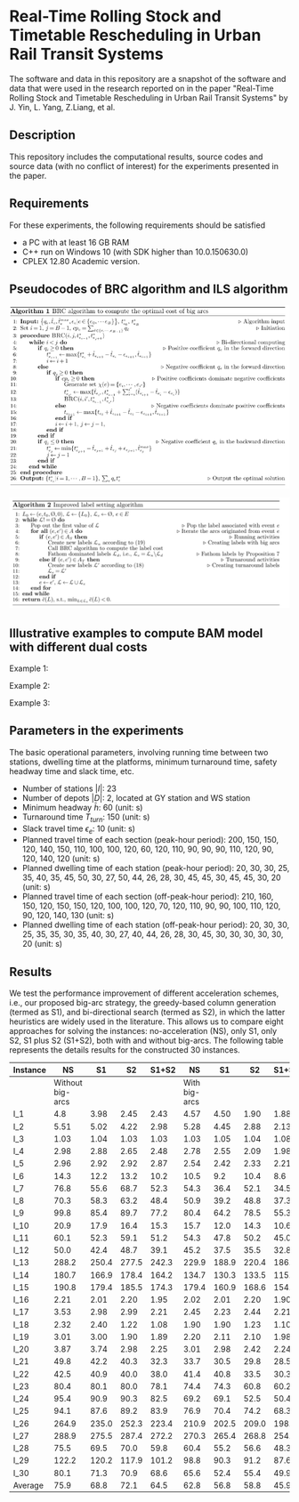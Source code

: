# Real-Time Rolling Stock and Timetable Rescheduling in Urban Rail Transit Systems

The software and data in this repository are a snapshot of the software and data
that were used in the research reported on in the paper "Real-Time Rolling Stock and Timetable Rescheduling in Urban Rail Transit Systems" by J. Yin, L. Yang, Z.Liang, et al.
## Description

This repository includes the computational results, source codes and source data (with no conflict of interest) for the experiments presented in the paper. 

## Requirements
For these experiments, the following requirements should be satisfied
* a PC with at least 16 GB RAM
* C++ run on Windows 10 (with SDK higher than 10.0.150630.0)
* CPLEX 12.80 Academic version.

## Pseudocodes of BRC algorithm and ILS algorithm

![Algorithm 1. BRC algorithm to compute the optimal cost of big arcs](https://github.com/JerryYINJIATENG/RSTO-platform/blob/master/Materials/ILS.png)


![Algorithm 2. Improved label setting algorithm](https://github.com/JerryYINJIATENG/RSTO-platform/blob/master/Materials/LabelCorrecting.jpg)

## Illustrative examples to compute BAM model with different dual costs

Example 1:

Example 2:

Example 3:


## Parameters in the experiments

The basic operational parameters, involving running time between two stations, dwelling time at the platforms, minimum turnaround time, safety headway time  and slack time, etc.

* Number of stations $|I|$: 23
* Number of depots $|D|$: 2, located at GY station and WS station
* Minimum headway $\bar{h}$: 60 (unit: s)
* Turnaround time $T_{turn}$: 150 (unit: s)
* Slack travel time $\epsilon_e$: 10 (unit: s)
* Planned travel time of each section (peak-hour period): 200, 150, 150, 120, 140, 150, 110, 100, 100, 120, 60, 120, 110, 90, 90, 90, 110, 120, 90, 120, 140, 120 (unit: s)
* Planned dwelling time of each station (peak-hour period): 20, 30, 30, 25, 35, 40, 35, 45, 50, 30, 27, 50, 44, 26, 28, 30, 45, 45, 30, 45, 45, 30, 20 (unit: s)
* Planned travel time of each section (off-peak-hour period): 210, 160, 150, 120, 150, 150, 120, 100, 100, 120, 70, 120, 110, 90, 90, 100, 110, 120, 90, 120, 140, 130 (unit: s)
* Planned dwelling time of each station (off-peak-hour period): 20, 30, 30, 25, 35, 35, 30, 35, 40, 30, 27, 40, 44, 26, 28, 30, 45, 30, 30, 30, 30, 30, 20 (unit: s)

## Results
We test the performance improvement of different acceleration schemes, i.e., our proposed big-arc strategy, the greedy-based column generation (termed as S1), and bi-directional search (termed as S2), in which the latter heuristics are widely used in the literature. This allows us to compare eight approaches for solving the instances: no-acceleration (NS), only S1, only S2, S1 plus S2 (S1+S2), both with and without big-arcs. The following table represents the details results for the constructed 30 instances.

|Instance|NS|S1|S2|S1+S2|NS|S1|S2|S1+S2|
|  ----  | ----  |----  |----  |----  |----  |----  |----  |----  |
| |Without big-arcs| |  | |With big-arcs| | | |
|I_1|4.8|3.98|2.45|2.43|4.57|4.50|1.90|1.88|
|I_2|5.51|5.02|4.22|2.98|5.28|4.45|2.88|2.13|
|I_3|1.03|1.04|1.03|1.03|1.03|1.05|1.04|1.08|
|I_4|2.98|2.88|2.65|2.48|2.78|2.55|2.09|1.98|
|I_5|2.96|2.92|2.92|2.87|2.54|2.42|2.33|2.21|
|I_6|14.3|12.2|13.2|10.2|10.5|9.2|10.4|8.6|
|I_7|76.8|55.6|68.7|52.3|54.3|36.4|52.1|34.5|
|I_8|70.3|58.3|63.2|48.4|50.9|39.2|48.8|37.3|
|I_9|99.8|85.4|	89.7|77.2|	80.4|	64.2|	78.5|	55.3|
|I_10|20.9|17.9|16.4|15.3|15.7|12.0|14.3|10.6|
|I_11|60.1|	52.3|	59.1|	51.2|	54.3|	47.8|	50.2|	45.0|
|I_12|50.0|42.4|48.7|39.1|45.2|37.5|35.5|32.8|
|I_13|288.2|250.4|277.5|242.3|229.9|188.9|220.4|186.0|
|I_14|180.7|166.9|178.4|164.2|134.7|130.3|133.5|115.3|
|I_15|190.8|179.4|185.5|174.3|179.4|160.9|168.6|154.2|
|I_16|2.21|2.01|2.20|1.95|2.02|2.01|2.20|1.90|
|I_17|3.53|2.98|2.99|2.21|2.45|2.23|2.44|2.21|
|I_18|2.32|2.40|1.22|1.08|1.90|1.90|1.23|1.10|
|I_19|3.01|3.00|1.90|1.89|2.20|2.11|2.10|1.98|
|I_20|3.87|3.74|2.98|2.25|3.01|2.98|2.42|2.24|
|I_21|49.8|42.2|40.3|32.3|33.7|30.5|29.8|28.5|
|I_22|42.5|40.9|40.0|38.0|41.4|40.8|33.5|30.3|
|I_23|80.4|80.1|80.0|78.1|74.4|74.3|60.8|60.2|
|I_24|95.4|90.9|90.3|82.5|69.2|69.1|52.5|50.4|
|I_25|94.1|87.6|89.2|83.9|76.9|70.4|74.2|68.3|
|I_26|264.9|235.0|252.3|223.4|210.9|202.5|209.0|198.7|
|I_27|288.9|275.5|287.4|272.2|270.3|265.4|268.8|254.4|
|I_28|75.5|69.5|70.0|59.8|60.4|55.2|56.6|48.3|
|I_29|122.2|120.2|117.9|101.2|98.8|90.3|91.2|87.6|
|I_30|80.1|71.3|70.9|68.6|65.6|52.4|55.4|49.9|
|Average|75.9|68.8|72.1|64.5|62.8|56.8|58.8|45.93|
